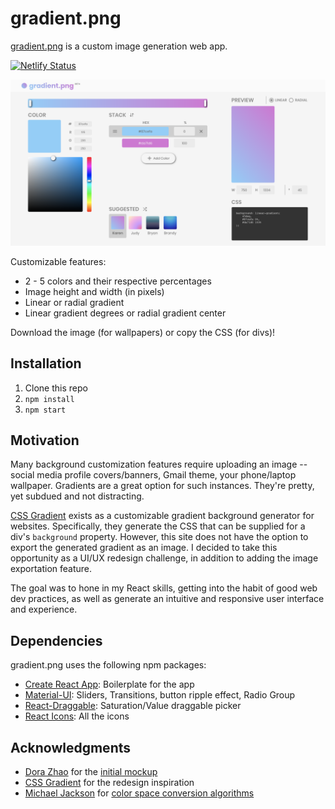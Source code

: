 # gradient.png

[gradient.png](https://gradient-png.netlify.app/) is a custom image generation web app.

[![Netlify Status](https://api.netlify.com/api/v1/badges/0c2ec03d-3cd6-4a18-8e69-0ec7c68e5476/deploy-status)](https://app.netlify.com/sites/gradient-png/deploys)


![Screenshot](./src/Assets/screenshot.png)

Customizable features:

-   2 - 5 colors and their respective percentages
-   Image height and width (in pixels)
-   Linear or radial gradient
-   Linear gradient degrees or radial gradient center

Download the image (for wallpapers) or copy the CSS (for divs)!

## Installation

1. Clone this repo
2. `npm install`
3. `npm start`

## Motivation

Many background customization features require uploading an image -- social media profile covers/banners, Gmail theme, your phone/laptop wallpaper. Gradients are a great option for such instances. They're pretty, yet subdued and not distracting.

[CSS Gradient](https://cssgradient.io/) exists as a customizable gradient background generator for websites. Specifically, they generate the CSS that can be supplied for a div's `background` property. However, this site does not have the option to export the generated gradient as an image. I decided to take this opportunity as a UI/UX redesign challenge, in addition to adding the image exportation feature.

The goal was to hone in my React skills, getting into the habit of good web dev practices, as well as generate an intuitive and responsive user interface and experience.

## Dependencies

gradient.png uses the following npm packages:

-   [Create React App](https://reactjs.org/docs/create-a-new-react-app.html): Boilerplate for the app
-   [Material-UI](https://material-ui.com/): Sliders, Transitions, button ripple effect, Radio Group
-   [React-Draggable](https://www.npmjs.com/package/react-draggable): Saturation/Value draggable picker
-   [React Icons](https://react-icons.github.io/react-icons/#/): All the icons

## Acknowledgments

-   [Dora Zhao](https://github.com/dorazhao99) for the [initial mockup](https://www.figma.com/file/qrHzRqGyHRe3RMRSftpy73/Gradient-Picker?node-id=0%3A1)
-   [CSS Gradient](https://cssgradient.io/) for the redesign inspiration
-   [Michael Jackson](https://gist.github.com/mjackson) for [color space conversion algorithms](https://gist.github.com/mjackson/5311256)
